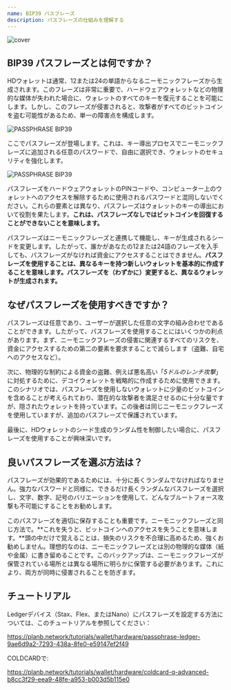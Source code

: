 ```yaml
---
name: BIP39 パスフレーズ
description: パスフレーズの仕組みを理解する
---
```

![cover](assets/cover.webp)

## BIP39 パスフレーズとは何ですか？

HDウォレットは通常、12または24の単語からなるニーモニックフレーズから生成されます。このフレーズは非常に重要で、ハードウェアウォレットなどの物理的な媒体が失われた場合に、ウォレットのすべてのキーを復元することを可能にします。しかし、このフレーズが侵害されると、攻撃者がすべてのビットコインを盗む可能性があるため、単一の障害点を構成します。

![PASSPHRASE BIP39](assets/notext/01.webp)

ここでパスフレーズが登場します。これは、キー導出プロセスでニーモニックフレーズに追加される任意のパスワードで、自由に選択でき、ウォレットのセキュリティを強化します。

![PASSPHRASE BIP39](assets/notext/02.webp)

パスフレーズをハードウェアウォレットのPINコードや、コンピューター上のウォレットへのアクセスを解除するために使用されるパスワードと混同しないでください。これらの要素とは異なり、パスフレーズはウォレットのキーの導出において役割を果たします。**これは、パスフレーズなしではビットコインを回復することができないことを意味します。**

パスフレーズはニーモニックフレーズと連携して機能し、キーが生成されるシードを変更します。したがって、誰かがあなたの12または24語のフレーズを入手しても、パスフレーズがなければ資金にアクセスすることはできません。**パスフレーズを使用することは、異なるキーを持つ新しいウォレットを基本的に作成することを意味します。パスフレーズを（わずかに）変更すると、異なるウォレットが生成されます。**

## なぜパスフレーズを使用すべきですか？

パスフレーズは任意であり、ユーザーが選択した任意の文字の組み合わせであることができます。したがって、パスフレーズを使用することにはいくつかの利点があります。まず、ニーモニックフレーズの侵害に関連するすべてのリスクを、資金にアクセスするための第二の要素を要求することで減らします（盗難、自宅へのアクセスなど）。

次に、物理的な制約による資金の盗難、例えば悪名高い「*5ドルのレンチ攻撃*」に対処するために、デコイウォレットを戦略的に作成するために使用できます。このシナリオでは、パスフレーズを使用しないウォレットに少量のビットコインを含めることが考えられており、潜在的な攻撃者を満足させるのに十分な量ですが、隠されたウォレットを持っています。この後者は同じニーモニックフレーズを使用していますが、追加のパスフレーズで保護されています。

最後に、HDウォレットのシード生成のランダム性を制御したい場合に、パスフレーズを使用することが興味深いです。

## 良いパスフレーズを選ぶ方法は？
パスフレーズが効果的であるためには、十分に長くランダムでなければなりません。強力なパスワードと同様に、できるだけ長くランダムなパスフレーズを選択し、文字、数字、記号のバリエーションを使用して、どんなブルートフォース攻撃も不可能にすることをお勧めします。

このパスフレーズを適切に保存することも重要です。ニーモニックフレーズと同じ方法で。**これを失うと、ビットコインへのアクセスを失うことを意味します。**頭の中だけで覚えることは、損失のリスクを不合理に高めるため、強くお勧めしません。理想的なのは、ニーモニックフレーズとは別の物理的な媒体（紙や金属）に書き留めることです。このバックアップは、ニーモニックフレーズが保管されている場所とは異なる場所に明らかに保管する必要があります。これにより、両方が同時に侵害されることを防ぎます。

## チュートリアル

Ledgerデバイス（Stax、Flex、またはNano）にパスフレーズを設定する方法については、このチュートリアルを参照してください：

https://planb.network/tutorials/wallet/hardware/passphrase-ledger-9ae6d9a2-7293-438a-8fe0-e59147ef2f49

COLDCARDで:

https://planb.network/tutorials/wallet/hardware/coldcard-q-advanced-b8cc3f29-eea9-48fe-a953-b003d5b115e0
